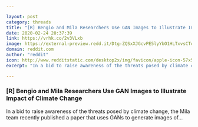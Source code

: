 ```yaml
---

layout: post
category: threads
title: "[R] Bengio and Mila Researchers Use GAN Images to Illustrate Impact of Climate Change"
date: 2020-02-24 20:37:39
link: https://vrhk.co/2v3VLxb
image: https://external-preview.redd.it/Dtg-ZQSxXJGcvPE5lyYbO1HLTxvsCTq5PseLOLb0k2k.jpg?width=1200&height=628.272251309&auto=webp&s=5bd7bc99e39e69e6c9f515f92852d65328712f2b
domain: reddit.com
author: "reddit"
icon: http://www.redditstatic.com/desktop2x/img/favicon/apple-icon-57x57.png
excerpt: "In a bid to raise awareness of the threats posed by climate change, the Mila team recently published a paper that uses GANs to generate images of..."

---
```


### [R] Bengio and Mila Researchers Use GAN Images to Illustrate Impact of Climate Change

In a bid to raise awareness of the threats posed by climate change, the Mila team recently published a paper that uses GANs to generate images of...